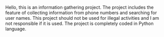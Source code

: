 Hello, this is an information gathering project. The project includes the feature of collecting information from phone numbers and searching for user names. This project should not be used for illegal activities and I am not responsible if it is used.
The project is completely coded in Python language.
